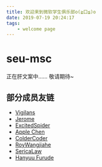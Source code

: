 ```yaml
---
title: 欢迎来到微软学生俱乐部o(≧口≦)o
date: 2019-07-19 20:24:17
tags:
    - welcome page
---
```

# seu-msc

正在肝文案中……
敬请期待~

## 部分成员友链

- [Vigilans](https://github.com/Vigilans)
- [Jerome](https://github.com/zjdx1998)
- [ExcitedSpider](https://github.com/ExcitedSpider)
- [Apple Chen](https://github.com/encofcomic)
- [ColderCoder](https://github.com/ColderCoder)
- [RoyWangjiahe](https://github.com/Roywangjiahe)
- [SericaLaw](https://github.com/SericaLaw)
- [Hanyuu Furude](https://github.com/HanyuuFurude)
